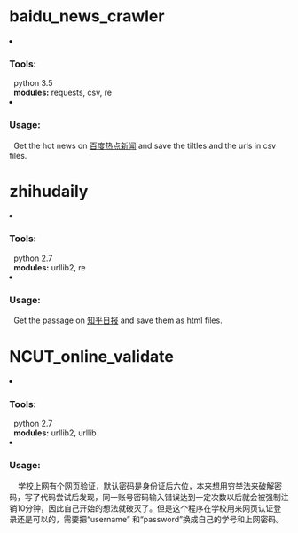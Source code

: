 <h1>baidu_news_crawler</h1>
<li><h3>Tools:</h3></li>
&nbsp;&nbsp;python 3.5<br/>
&nbsp;&nbsp;<b>modules:</b> requests, csv, re
<li><h3>Usage:</h3></li>
&nbsp;&nbsp;Get the hot news on <a href=http://news.baidu.com/>百度热点新闻</a> and save the tiltles and the urls in csv files.


<h1>zhihudaily</h1>
<li><h3>Tools:</h3></li>
&nbsp;&nbsp;python 2.7<br/>
&nbsp;&nbsp;<b>modules:</b> urllib2, re
<li><h3>Usage:</h3></li>
&nbsp;&nbsp;Get the passage on <a href=http://daily.zhihu.com/>知乎日报</a> and save them as html files.


<h1>NCUT_online_validate</h1>
<li><h3>Tools:</h3></li>
&nbsp;&nbsp;python 2.7<br/>
&nbsp;&nbsp;<b>modules:</b> urllib2, urllib
<li><h3>Usage:</h3></li>
&nbsp;&nbsp;&nbsp;&nbsp;学校上网有个网页验证，默认密码是身份证后六位，本来想用穷举法来破解密码，写了代码尝试后发现，同一账号密码输入错误达到一定次数以后就会被强制注销10分钟，因此自己开始的想法就破灭了。但是这个程序在学校用来网页认证登录还是可以的，需要把“username”
和“password”换成自己的学号和上网密码。